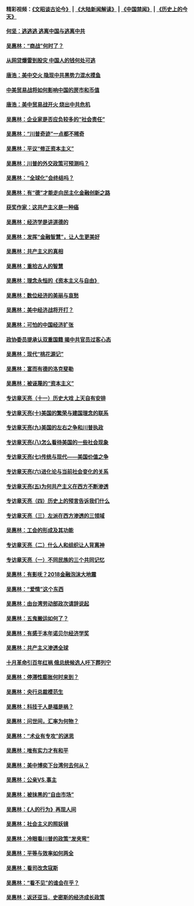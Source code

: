 #### 精彩视频：[《文昭谈古论今》](https://github.com/gfw-breaker/wenzhao/blob/master/README.md?t=12020331) | [《大陆新闻解读》](https://github.com/gfw-breaker/ntdtv-comedy/blob/master/README.md?t=12020331) | [《中国禁闻》](https://github.com/gfw-breaker/ntdtv-news/blob/master/README.md?t=12020331) | [《历史上的今天》](https://github.com/gfw-breaker/today-in-history/blob/master/README.md?t=12020331) 

#### [何坚：逃逃逃 逃离中国与逃离中共](../pages/nsc423/n10592891.md?t=12020331) 

#### [吴惠林：“商战”何时了？](../pages/nsc423/n10573558.md?t=12020331) 

#### [从网贷爆雷到股灾 中国人的钱何处可逃](../pages/nsc423/n10572800.md?t=12020331) 

#### [唐浩：美中交火 隐现中共黑势力混水摸鱼](../pages/nsc423/n10544040.md?t=12020331) 

#### [中美贸易战将如何影响中国的房市和币值](../pages/nsc423/n10543697.md?t=12020331) 

#### [唐浩：美中贸易战开火 烧出中共危机](../pages/nsc423/n10540126.md?t=12020331) 

#### [吴惠林：企业家是否应负较多的“社会责任”](../pages/nsc423/n10535022.md?t=12020331) 

#### [吴惠林：“川普奇迹”一点都不稀奇](../pages/nsc423/n10512808.md?t=12020331) 

#### [吴惠林：平议“修正资本主义”](../pages/nsc423/n10495724.md?t=12020331) 

#### [吴惠林：川普的外交政策可预测吗？](../pages/nsc423/n10462387.md?t=12020331) 

#### [吴惠林：“全球化”会终结吗？](../pages/nsc423/n10452838.md?t=12020331) 

#### [吴惠林：有“德”才能走向民主化金融创新之路](../pages/nsc423/n10432292.md?t=12020331) 

#### [获奖作家：这共产主义是一种癌](../pages/nsc423/n10431541.md?t=12020331) 

#### [吴惠林：经济学是讲道德的](../pages/nsc423/n10398014.md?t=12020331) 

#### [吴惠林：发挥“金融智慧”，让人生更美好](../pages/nsc423/n10375019.md?t=12020331) 

#### [吴惠林：共产主义的真相](../pages/nsc423/n10351394.md?t=12020331) 

#### [吴惠林：重拾古人的智慧](../pages/nsc423/n10337691.md?t=12020331) 

#### [吴惠林：理念永恒的《资本主义与自由》](../pages/nsc423/n10316274.md?t=12020331) 

#### [吴惠林：数位经济的美丽与哀愁](../pages/nsc423/n10292946.md?t=12020331) 

#### [吴惠林：美中经济战将开打？](../pages/nsc423/n10258825.md?t=12020331) 

#### [吴惠林：可怕的中国经济扩张](../pages/nsc423/n10219147.md?t=12020331) 

#### [政协委员提承认双重国籍 揭中共官员过客心态](../pages/nsc423/n10208809.md?t=12020331) 

#### [吴惠林：现代“桃花源记”](../pages/nsc423/n10185234.md?t=12020331) 

#### [吴惠林：富而有德的洛克斐勒](../pages/nsc423/n10142264.md?t=12020331) 

#### [吴惠林：被诬蔑的“资本主义”](../pages/nsc423/n10124816.md?t=12020331) 

#### [专访章天亮（十一）历史大戏 上天自有安排](../pages/nsc423/n10094905.md?t=12020331) 

#### [专访章天亮(十)美国的繁荣与建国理念的联系](../pages/nsc423/n10094899.md?t=12020331) 

#### [专访章天亮(九)美国的左右之争和川普执政](../pages/nsc423/n10094889.md?t=12020331) 

#### [专访章天亮(八)怎么看待美国的一些社会现象](../pages/nsc423/n10094857.md?t=12020331) 

#### [专访章天亮(七)传统与现代——美国价值之争](../pages/nsc423/n10093140.md?t=12020331) 

#### [专访章天亮(六)进化论与当前社会变化的关系](../pages/nsc423/n10092036.md?t=12020331) 

#### [专访章天亮(五)为何共产主义在西方不断渗透](../pages/nsc423/n10083620.md?t=12020331) 

#### [专访章天亮（四）历史上的预言告诉我们什么](../pages/nsc423/n10083606.md?t=12020331) 

#### [专访章天亮（三）左派在西方渗透的三领域](../pages/nsc423/n10081115.md?t=12020331) 

#### [吴惠林：工会的形成及其功能](../pages/nsc423/n10080633.md?t=12020331) 

#### [专访章天亮（二）什么人和组织让人背离神](../pages/nsc423/n10076637.md?t=12020331) 

#### [专访章天亮（一）不同民族的三个共同记忆](../pages/nsc423/n10074188.md?t=12020331) 

#### [吴惠林：有影呒？2018金融泡沫大地震](../pages/nsc423/n10040534.md?t=12020331) 

#### [吴惠林：“爱情”这个东西](../pages/nsc423/n10019423.md?t=12020331) 

#### [吴惠林：由台湾劳动部政次请辞说起](../pages/nsc423/n9979679.md?t=12020331) 

#### [吴惠林：五鬼搬运如何了？](../pages/nsc423/n9925338.md?t=12020331) 

#### [吴惠林：有感于本年诺贝尔经济学奖](../pages/nsc423/n9871883.md?t=12020331) 

#### [吴惠林：共产主义渗透全球](../pages/nsc423/n9812748.md?t=12020331) 

#### [十月革命引百年红祸 俄总统候选人吁下葬列宁](../pages/nsc423/n9810182.md?t=12020331) 

#### [吴惠林：停滞性膨胀何时来到？](../pages/nsc423/n9764136.md?t=12020331) 

#### [吴惠林：央行总裁模范生](../pages/nsc423/n9728134.md?t=12020331) 

#### [吴惠林：科技于人是福是祸？](../pages/nsc423/n9672982.md?t=12020331) 

#### [吴惠林：问世间，汇率为何物？](../pages/nsc423/n9621788.md?t=12020331) 

#### [吴惠林：“术业有专攻”的迷思](../pages/nsc423/n9580363.md?t=12020331) 

#### [吴惠林：唯有实力才有和平](../pages/nsc423/n9529599.md?t=12020331) 

#### [吴惠林：美中博奕下台湾何去何从？](../pages/nsc423/n9483598.md?t=12020331) 

#### [吴惠林：公亲VS.事主](../pages/nsc423/n9425637.md?t=12020331) 

#### [吴惠林：被抹黑的“自由市场”](../pages/nsc423/n9351545.md?t=12020331) 

#### [吴惠林：《人的行为》再现人间](../pages/nsc423/n9296339.md?t=12020331) 

#### [吴惠林：社会主义的照妖镜](../pages/nsc423/n9243460.md?t=12020331) 

#### [吴惠林：冷眼看川普的政策“发夹弯”](../pages/nsc423/n9120684.md?t=12020331) 

#### [吴惠林：平等与效率如何两全](../pages/nsc423/n9075430.md?t=12020331) 

#### [吴惠林：看司改念寇斯](../pages/nsc423/n9024915.md?t=12020331) 

#### [吴惠林：“看不见”的谁会在乎？](../pages/nsc423/n8977488.md?t=12020331) 

#### [吴惠林：返还亚当．史密斯的经济成长政策](../pages/nsc423/n8931896.md?t=12020331) 

